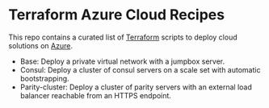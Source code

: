 # Terraform Azure Cloud Recipes

This repo contains a curated list of [Terraform](https://www.terraform.io/) scripts to deploy cloud solutions on [Azure](https://azure.microsoft.com).

* Base: Deploy a private virtual network with a jumpbox server.
* Consul: Deploy a cluster of consul servers on a scale set with automatic bootstrapping.
* Parity-cluster: Deploy a cluster of parity servers with an external load balancer reachable from an HTTPS endpoint.
